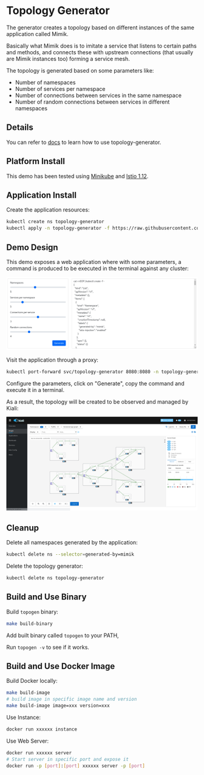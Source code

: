 # Topology Generator

The generator creates a topology based on different instances of the same application called Mimik. 

Basically what Mimik does is to imitate a service that listens to certain paths and methods, and connects these with upstream connections (that usually are Mimik instances too) forming a service mesh.

The topology is generated based on some parameters like:

* Number of namespaces
* Number of services per namespace
* Number of connections between services in the same namespace
* Number of random connections between services in different namespaces

## Details

You can refer to [docs](doc/commands/topogen.md) to learn how to use topology-generator.

## Platform Install

This demo has been tested using [Minikube](https://istio.io/latest/docs/setup/platform-setup/minikube/) and [Istio 1.12](https://istio.io/latest/docs/setup/getting-started/#install).

## Application Install

Create the application resources:

```bash
kubectl create ns topology-generator
kubectl apply -n topology-generator -f https://raw.githubusercontent.com/kiali/demos/master/topology-generator/deploy/generator.yaml 
```

## Demo Design

This demo exposes a web application where with some parameters, a command is produced to be executed in the terminal against any cluster:

![generator](./doc/generator.png)

Visit the application through a proxy:

```bash
kubectl port-forward svc/topology-generator 8080:8080 -n topology-generator
```

Configure the parameters, click on "Generate", copy the command and execute it in a terminal.

As a result, the topology will be created to be observed and managed by Kiali:

![kiali](./doc/kiali.png)

## Cleanup

Delete all namespaces generated by the application:

```bash
kubectl delete ns --selector=generated-by=mimik
```

Delete the topology generator:

```bash
kubectl delete ns topology-generator
```

## Build and Use Binary

Build `topogen` binary:

```bash
make build-binary
```

Add built binary called `topogen` to your PATH,

Run `topogen -v` to see if it works.


## Build and Use Docker Image

Build Docker locally:

```bash
make build-image
# build image in specific image name and version
make build-image image=xxx version=xxx
```

Use Instance:

```bash
docker run xxxxxx instance
```

Use Web Server:

```bash
docker run xxxxxx server
# Start server in specific port and expose it
docker run -p [port]:[port] xxxxxx server -p [port]
```